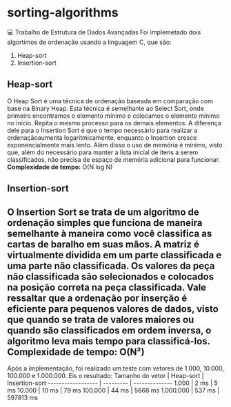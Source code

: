 # sorting-algorithms
💻 Trabalho de Estrutura de Dados Avançadas
Foi implemetado dois algortimos de ordenação usando a linguagem C, que são:
1. Heap-sort
2. Insertion-sort
## Heap-sort
O Heap Sort é uma técnica de ordenação baseada em comparação com base na Binary Heap. Esta técnica é semelhante ao Select Sort, onde primeiro encontramos o elemento mínimo e colocamos o elemento mínimo no início. Repita o mesmo processo para os demais elementos.
A diferença dele para o Insertion Sort é que o tempo necessário para realizar a ordenaçãoaumenta logaritmicamente, enquanto o Insertion cresce exponencialmente mais lento. Além disso o uso de memória é mínimo, visto que, além do necessário para manter a lista inicial de itens a serem classificados, não precisa de espaço de memória adicional para funcionar. <br>
**Complexidade de tempo:** O(N log N)
## Insertion-sort
O Insertion Sort se trata de um algoritmo de ordenação simples que funciona de maneira semelhante à maneira como você classifica as cartas de baralho em suas mãos. A matriz é virtualmente dividida em um parte classificada e uma parte não classificada. Os valores da peça não classificada são selecionados e colocados na posição correta na peça classificada. Vale ressaltar que a ordenação por inserção é eficiente para pequenos valores de dados, visto que quando se trata de valores maiores ou quando são classificados em ordem inversa, o algoritmo leva mais tempo para classificá-los.
**Complexidade de tempo:** O(N²)
---
Após a implementação, foi realizado um teste com vetores de 1.000, 10.000, 100.000 e 1.000.000. Eis o resultado:
Tamanho do vetor   | Heap-sort | Insertion-sort
------------------ | --------- | --------------
1.000              | 2 ms      | 5 ms
10.000             | 10 ms     | 79 ms
100.000            | 44 ms     | 5668 ms
1.000.000          | 537 ms    | 597813 ms
